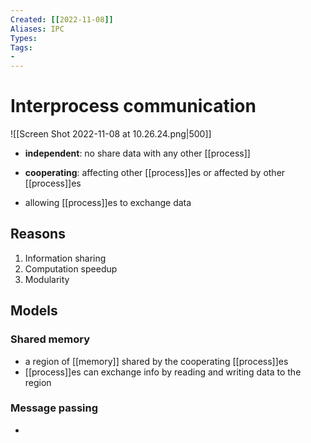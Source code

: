 ```yaml
---
Created: [[2022-11-08]]
Aliases: IPC
Types: 
Tags: 
- 
---
```

# Interprocess communication
![[Screen Shot 2022-11-08 at 10.26.24.png|500]]
- **independent**: no share data with any other [[process]]
- **cooperating**: affecting other [[process]]es or affected by other [[process]]es

- allowing [[process]]es to exchange data

## Reasons
1. Information sharing
2. Computation speedup
3. Modularity

## Models
### Shared memory
- a region of [[memory]] shared by the cooperating [[process]]es
- [[process]]es can exchange info by reading and writing data to the region
### Message passing
- 